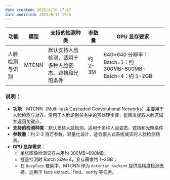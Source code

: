 ```yaml
---
date created: 2025/6/10 17:17
date modified: 2025/6/11 15:5
---
```


| 功能      | 模型    | 支持的检测种类                    | 参数量    | GPU 显存要求                                               |
| ------- | ----- | -------------------------- | ------ | ------------------------------------------------------ |
| 人脸检测与识别 | MTCNN | 默认支持人脸检测，适用于多种人脸姿态、遮挡和光照条件 | 约 2-3M | 640×640 分辨率：<br>Batch=1：约 300MB~600MB- Batch=4：约 1~2GB |

### 说明：

- **功能**：MTCNN（Multi-task Cascaded Convolutional Networks）主要用于人脸检测与对齐，常用于人脸识别任务中的预处理步骤，能精准提取人脸区域并返回关键点。
- **支持的检测种类**：默认支持人脸检测，适用于多种人脸姿态、遮挡和光照条件
- **参数量**：约 2-3 百万参数，轻量化设计，适合嵌入式系统或实时人脸检测场景。
- **GPU 显存需求**：
	- 单张图像检测显存占用约 300MB~600MB；
	- 批量检测时 Batch Size=4，显存需求约 1~2GB；
	- 在 `DeepFace` 框架中，MTCNN 作为 `detector_backend` 提供高精度检测支持，适用于 face extract、find、verify 等任务。